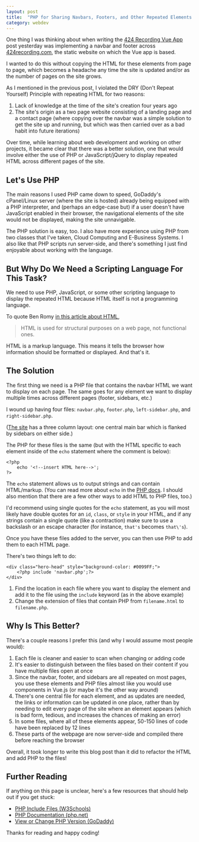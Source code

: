 ```yaml
---
layout: post
title:  "PHP for Sharing Navbars, Footers, and Other Repeated Elements Across a Website"
category: webdev
---
```


One thing I was thinking about when writing the [424 Recording Vue App](https://mikeparish.github.io/mikecodes/webdev/2021/03/23/424-recording-vue-app.html) post yesterday was implementing a navbar and footer across [424recording.com](https://424recording.com), the static website on which the Vue app is based. 

I wanted to do this without copying the HTML for these elements from page to page, which becomes a headache any time the site is updated and/or as the number of pages on the site grows.

As I mentioned in the previous post, I violated the DRY (Don't Repeat Yourself) Principle with repeating HTML for two reasons:
1. Lack of knowledge at the time of the site's creation four years ago
2. The site's origin as a two page website consisting of a landing page and a contact page (where copying over the navbar was a simple solution to get the site up and running, but which was then carried over as a bad habit into future iterations)

Over time, while learning about web development and working on other projects, it became clear that there was a better solution, one that would involve either the use of PHP or JavaScript/jQuery to display repeated HTML across different pages of the site.

## Let's Use PHP 

The main reasons I used PHP came down to speed, GoDaddy's cPanel/Linux server (where the site is hosted) already being equipped with a PHP interpreter, and (perhaps an edge-case but) if a user doesn't have JavaScript enabled in their browser, the navigational elements of the site would not be displayed, making the site unnavigable.

The PHP solution is easy, too. I also have more experience using PHP from two classes that I've taken, Cloud Computing and E-Business Systems. I also like that PHP scripts run server-side, and there's something I just find enjoyable about working with the language.

## But Why Do We Need a Scripting Language For This Task?

We need to use PHP, JavaScript, or some other scripting language to display the repeated HTML because HTML itself is not a programming language. 

To quote Ben Romy [in this article about HTML](https://ischool.syr.edu/why-html-is-not-a-programming-language/), 
> HTML is used for structural purposes on a web page, not functional ones.

HTML is a markup language. This means it tells the browser how information should be formatted or displayed. And that's it.

## The Solution

The first thing we need is a PHP file that contains the navbar HTML we want to display on each page. The same goes for any element we want to display multiple times across different pages (footer, sidebars, etc.)

I wound up having four files: `navbar.php`, `footer.php`, `left-sidebar.php`, and `right-sidebar.php`. 

([The site](https://424recording.com/dawless-setup) has a three column layout: one central main bar which is flanked by sidebars on either side.)

The PHP for these files is the same (but with the HTML specific to each element inside of the `echo` statement where the comment is below):
~~~~
<?php
    echo '<!--insert HTML here-->';
?>
~~~~
The `echo` statement allows us to output strings and can contain HTML/markup. (You can read more about `echo` in the [PHP docs](https://www.php.net/manual/en/function.echo). I should also mention that there are a few other ways to add HTML to PHP files, too.)

I'd recommend using single quotes for the `echo` statement, as you will most likely have double quotes for an `id`, `class`, or `style` in your HTML, and if any strings contain a single quote (like a contraction) make sure to use a backslash or an escape character (for instance, `that's` becomes `that\'s`).

Once you have these files added to the server, you can then use PHP to add them to each HTML page. 

There's two things left to do:

~~~~
<div class="hero-head" style="background-color: #0099FF;">
    <?php include 'navbar.php';?>
</div>
~~~~

1. Find the location in each file where you want to display the element and add it to the file using the `include` keyword (as in the above example)
2. Change the extension of files that contain PHP from `filename.html` to `filename.php`.

## Why Is This Better?
There's a couple reasons I prefer this (and why I would assume most people would):
1. Each file is cleaner and easier to scan when changing or adding code
2. It's easier to distinguish between the files based on their content if you have multiple files open at once
3. Since the navbar, footer, and sidebars are all repeated on most pages, you use these elements and PHP files almost like you would use components in Vue.js (or maybe it's the other way around)
4. There's one central file for each element, and as updates are needed, the links or information can be updated in one place, rather than by needing to edit every page of the site where an element appears (which is bad form, tedious, and increases the chances of making an error)
5. In some files, where all of these elements appear, 50-150 lines of code have been replaced by 12 lines
6. These parts of the webpage are now server-side and compiled there before reaching the browser

Overall, it took longer to write this blog post than it did to refactor the HTML and add PHP to the files!
## Further Reading

If anything on this page is unclear, here's a few resources that should help out if you get stuck:
* [PHP Include Files (W3Schools)](https://www.w3schools.com/PhP/php_includes.asp)
* [PHP Documentation (php.net)](https://www.php.net/manual/en/intro-whatis.php)
* [View or Change PHP Version (GoDaddy)](https://www.godaddy.com/help/view-or-change-the-php-version-for-my-linux-hosting-16090)

Thanks for reading and happy coding!